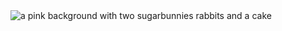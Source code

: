   <img src="https://media1.tenor.com/m/W_c9rq2uVKoAAAAC/sugar-bunnies-kawaii.gif" alt="a pink background with two sugarbunnies rabbits and a cake"/>

